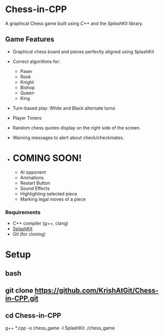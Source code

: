 # Chess-in-CPP

A graphical Chess game built using *C++* and the *SplashKit* library.

## Game Features

- Graphical chess board and pieces perfectly aligned using SplashKit
- Correct algorithms for:
  - Pawn
  - Rook
  - Knight
  - Bishop
  - Queen
  - King
- Turn-based play: White and Black alternate turns
- Player Timers
- Random chess quotes display on the right side of the screen.
- Warning messages to alert about check/checkmates.

- # COMING SOON!
    - AI opponent
    - Animations
    - Restart Button
    - Sound Effects
    - Highlighting selected piece
    - Marking legal moves of a piece

### Requirements

- C++ compiler (g++, clang)
- [SplashKit](https://www.splashkit.io/)
- Git (for cloning)

# Setup

## bash

git clone https://github.com/KrishAtGit/Chess-in-CPP.git
-----
cd Chess-in-CPP
-----
g++ *.cpp -o chess_game -l SplashKit
./chess_game
